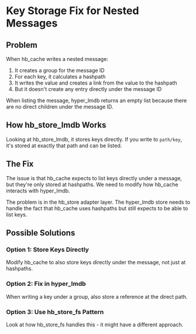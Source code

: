 # Key Storage Fix for Nested Messages

## Problem
When hb_cache writes a nested message:
1. It creates a group for the message ID
2. For each key, it calculates a hashpath
3. It writes the value and creates a link from the value to the hashpath
4. But it doesn't create any entry directly under the message ID

When listing the message, hyper_lmdb returns an empty list because there are no direct children under the message ID.

## How hb_store_lmdb Works
Looking at hb_store_lmdb, it stores keys directly. If you write to `path/key`, it's stored at exactly that path and can be listed.

## The Fix
The issue is that hb_cache expects to list keys directly under a message, but they're only stored at hashpaths. We need to modify how hb_cache interacts with hyper_lmdb.

The problem is in the hb_store adapter layer. The hyper_lmdb store needs to handle the fact that hb_cache uses hashpaths but still expects to be able to list keys.

## Possible Solutions

### Option 1: Store Keys Directly
Modify hb_cache to also store keys directly under the message, not just at hashpaths.

### Option 2: Fix in hyper_lmdb
When writing a key under a group, also store a reference at the direct path.

### Option 3: Use hb_store_fs Pattern
Look at how hb_store_fs handles this - it might have a different approach.